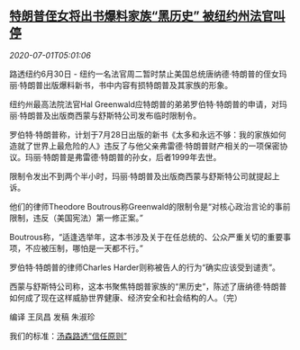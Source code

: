 <!--1593580996000-->
[特朗普侄女将出书爆料家族“黑历史” 被纽约州法官叫停](https://cn.reuters.com/article/usa-trump-mary-trump-book-idCNKBS2424DS)
------

<div><i>2020-07-01T05:01:06</i></div><div class="StandardArticleBody_body"><p>路透纽约6月30日 - 纽约一名法官周二暂时禁止美国总统唐纳德·特朗普的侄女玛丽·特朗普出版爆料新书，书中内容有损特朗普及其家族的形象。 </p><p>纽约州最高法院法官Hal Greenwald应特朗普的弟弟罗伯特·特朗普的申请，对玛丽·特朗普及出版商西蒙与舒斯特公司发布临时限制令。 </p><p>罗伯特·特朗普称，计划于7月28日出版的新书《太多和永远不够：我的家族如何造就了世界上最危险的人》违反了与他父亲弗雷德·特朗普财产相关的一项保密协议。玛丽·特朗普是弗雷德·特朗普的孙女，后者1999年去世。 </p><p>限制令发出不到两个半小时，玛丽·特朗普及出版商西蒙与舒斯特公司就提起上诉。 </p><p>他们的律师Theodore Boutrous称Greenwald的限制令是“对核心政治言论的事前限制，违反（美国宪法）第一修正案。” </p><p>Boutrous称，“适逢选举年，这本书涉及关于在任总统的、公众严重关切的重要事项，不应被压制，哪怕是一天都不行。” </p><p>罗伯特·特朗普的律师Charles Harder则称被告人的行为“确实应该受到谴责”。 </p><p>西蒙与舒斯特公司称，这本书聚焦特朗普家族的“黑历史”，陈述了唐纳德·特朗普如何成了现在这样威胁世界健康、经济安全和社会结构的人。（完） </p><p>编译 王凤昌 发稿 朱淑珍</p><div class="StandardArticleBody_trustBadgeContainer"><span class="StandardArticleBody_trustBadgeTitle">我们的标准：</span><span class="trustBadgeUrl"><a href="https://www.thomsonreuters.cn/content/dam/openweb/documents/pdf/china/brochures/about-us-1.pdf">汤森路透“信任原则”</a></span></div></div>
